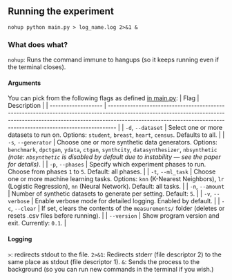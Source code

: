 ## Running the experiment
`nohup python main.py > log_name.log 2>&1 &`

### What does what?
`nohup`: Runs the command immune to hangups (so it keeps running even if the terminal closes).

#### Arguments
You can pick from the following flags as defined [in main.py](https://github.com/PepijndeReus/PET-experiments/blob/main/main.py#L14):
| Flag                | Description                                                                                                                                                                                                                                   |
| ------------------- | --------------------------------------------------------------------------------------------------------------------------------------------------------------------------------------------------------------------------------------------- |
| `-d`, `--dataset`   | Select one or more datasets to run on. Options: `student`, `breast`, `heart`, `census`. Defaults to all.                                                                                                                                      |
| `-s`, `--generator` | Choose one or more synthetic data generators. Options: `benchmark`, `dpctgan`, `ydata`, `ctgan`, `synthcity`, `datasynthesizer`, `nbsynthetic` *(note: `nbsynthetic` is disabled by default due to instability — see the paper for details)*. |
| `-p`, `--phases`    | Specify which experiment phases to run. Choose from phases `1` to `5`. Default: all phases.                                                                                                                                                   |
| `-t`, `--ml_task`   | Choose one or more machine learning tasks. Options: `knn` (K-Nearest Neighbors), `lr` (Logistic Regression), `nn` (Neural Network). Default: all tasks.                                                                                       |
| `-n`, `--amount`    | Number of synthetic datasets to generate per setting. Default: `5`.                                                                                                                                                                           |
| `-v`, `--verbose`   | Enable verbose mode for detailed logging. Enabled by default.                                                                                                                                                                                 |
| `-c`, `--clear`     | If set, clears the contents of the `measurements/` folder (deletes or resets .csv files before running).                                                                                                                                      |
| `--version`         | Show program version and exit. Currently: `0.1`.                                                                                                                                                                                              |
#### Logging
`>`: redirects stdout to the file.
`2>&1`: Redirects stderr (file descriptor 2) to the same place as stdout (file descriptor 1).
`&`: Sends the process to the background (so you can run new commands in the terminal if you wish.)
